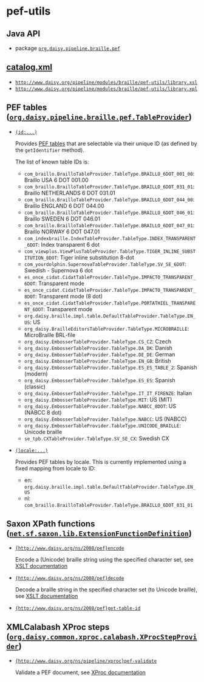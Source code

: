 # pef-utils

## Java API

- package [`org.daisy.pipeline.braille.pef`](java/org/daisy/pipeline/braille/pef/)

## [catalog.xml](resources/META-INF/catalog.xml)

- [`http://www.daisy.org/pipeline/modules/braille/pef-utils/library.xsl`](resources/xml/library.xsl)
- [`http://www.daisy.org/pipeline/modules/braille/pef-utils/library.xpl`](resources/xml/library.xpl)

## PEF tables ([`org.daisy.pipeline.braille.pef.TableProvider`](java/org/daisy/pipeline/braille/pef/TableProvider.java))

- [`(id:...)`](java/org/daisy/pipeline/braille/pef/impl/BrailleUtilsTableCatalog.java)

  Provides [PEF
  tables](https://mtmse.github.io/dotify.api/latest/javadoc/org/daisy/dotify/api/table/Table.html)
  that are selectable via their unique ID (as defined by the
  `getIdentifier` method).

  The list of known table IDs is: <!-- see listAllTables() in BrailleUtilsFileFormatCatalogTest.java -->

  - `com_braillo.BrailloTableProvider.TableType.BRAILLO_6DOT_001_00`: Braillo USA 6 DOT 001.00
  - `com_braillo.BrailloTableProvider.TableType.BRAILLO_6DOT_031_01`: Braillo NETHERLANDS 6 DOT 031.01
  - `com_braillo.BrailloTableProvider.TableType.BRAILLO_6DOT_044_00`: Braillo ENGLAND 6 DOT 044.00
  - `com_braillo.BrailloTableProvider.TableType.BRAILLO_6DOT_046_01`: Braillo SWEDEN 6 DOT 046.01
  - `com_braillo.BrailloTableProvider.TableType.BRAILLO_6DOT_047_01`: Braillo NORWAY 6 DOT 047.01
  - `com_indexbraille.IndexTableProvider.TableType.INDEX_TRANSPARENT_6DOT`: Index transparent 6 dot
  - `com_viewplus.ViewPlusTableProvider.TableType.TIGER_INLINE_SUBSTITUTION_8DOT`: Tiger inline substitution 8-dot
  - `com_yourdolphin.SupernovaTableProvider.TableType.SV_SE_6DOT`: Swedish - Supernova 6 dot
  - `es_once_cidat.CidatTableProvider.TableType.IMPACTO_TRANSPARENT_6DOT`: Transparent mode
  - `es_once_cidat.CidatTableProvider.TableType.IMPACTO_TRANSPARENT_8DOT`: Transparent mode (8 dot)
  - `es_once_cidat.CidatTableProvider.TableType.PORTATHIEL_TRANSPARENT_6DOT`: Transparent mode
  - `org.daisy.braille.impl.table.DefaultTableProvider.TableType.EN_US`: US
  - `org_daisy.BrailleEditorsTableProvider.TableType.MICROBRAILLE`: MicroBraille BRL-file
  - `org_daisy.EmbosserTableProvider.TableType.CS_CZ`: Czech
  - `org_daisy.EmbosserTableProvider.TableType.DA_DK`: Danish
  - `org_daisy.EmbosserTableProvider.TableType.DE_DE`: German
  - `org_daisy.EmbosserTableProvider.TableType.EN_GB`: British
  - `org_daisy.EmbosserTableProvider.TableType.ES_ES_TABLE_2`: Spanish (modern)
  - `org_daisy.EmbosserTableProvider.TableType.ES_ES`: Spanish (classic)
  - `org_daisy.EmbosserTableProvider.TableType.IT_IT_FIRENZE`: Italian
  - `org_daisy.EmbosserTableProvider.TableType.MIT`: US (MIT)
  - `org_daisy.EmbosserTableProvider.TableType.NABCC_8DOT`: US (NABCC 8 dot)
  - `org_daisy.EmbosserTableProvider.TableType.NABCC`: US (NABCC)
  - `org_daisy.EmbosserTableProvider.TableType.UNICODE_BRAILLE`: Unicode braille
  - `se_tpb.CXTableProvider.TableType.SV_SE_CX`: Swedish CX

- [`(locale:...)`](java/org/daisy/pipeline/braille/pef/impl/LocaleBasedTableProvider.java)

  Provides PEF tables by locale. This is currently implemented using a
  fixed mapping from locale to ID:

  - en: `org.daisy.braille.impl.table.DefaultTableProvider.TableType.EN_US`
  - nl: `com_braillo.BrailloTableProvider.TableType.BRAILLO_6DOT_031_01`

## Saxon XPath functions ([`net.sf.saxon.lib.ExtensionFunctionDefinition`](https://www.saxonica.com/html/documentation9.8/javadoc/net/sf/saxon/lib/ExtensionFunctionDefinition.html))

- [`{http://www.daisy.org/ns/2008/pef}encode`](java/org/daisy/pipeline/braille/pef/saxon/impl/EncodeDefinition.java)

  Encode a (Unicode) braille string using the specified character set, see [XSLT documentation](resources/xml/library.xsl)

- [`{http://www.daisy.org/ns/2008/pef}decode`](java/org/daisy/pipeline/braille/pef/saxon/impl/DecodeDefinition.java)

  Decode a braille string in the specified character set (to Unicode braille), see [XSLT documentation](resources/xml/library.xsl)

- [`{http://www.daisy.org/ns/2008/pef}get-table-id`](java/org/daisy/pipeline/braille/pef/saxon/impl/GetTableIdDefinition.java)

## XMLCalabash XProc steps ([`org.daisy.common.xproc.calabash.XProcStepProvider`](http://daisy.github.io/pipeline/api/org/daisy/common/xproc/calabash/XProcStepProvider.html))

- [`{http://www.daisy.org/ns/pipeline/xproc}pef-validate`](java/org/daisy/pipeline/braille/pef/calabash/impl/ValidateStep.java)

  Validate a PEF document, see [XProc documentation](resources/xml/validate.xpl)


<link rev="dp2:doc" href="./"/>
<link rev="dp2:doc" href="java/org/daisy/pipeline/braille/pef/calabash/impl/PEF2TextStep.java"/>
<link rev="dp2:doc" href="java/org/daisy/pipeline/braille/pef/calabash/impl/Text2PEFStep.java"/>
<link rev="dp2:doc" href="java/org/daisy/pipeline/braille/pef/calabash/impl/ValidateStep.java"/>
<link rel="rdf:type" href="http://www.daisy.org/ns/pipeline/apidoc"/>
